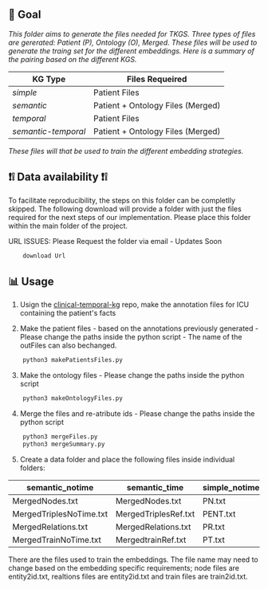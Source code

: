 ## 🎯 Goal
_This folder aims to generate the files needed for TKGS. Three types of files are gererated: Patient (P), Ontology (O), Merged. These files will be used to generate the traing set for the different embeddings. Here is a summary of the pairing based on the different KGS._

| KG Type | Files Requeired 
|-----------|-----------|
| _simple_ | Patient Files | 
| _semantic_ | Patient + Ontology Files (Merged)| 
| _temporal_ | Patient Files|
| _semantic-temporal_| Patient + Ontology Files (Merged)|

_These files will that be used to train the different embedding strategies._

## **❗️❕ Data availability ❗️❕**

To facilitate reproducibility, the steps on this folder can be completlly skipped. The following download will provide a folder with just the files required for the next steps of our implementation. Please place this folder within the main folder of the project.

URL ISSUES: Please Request the folder via email - Updates Soon

````python
    download Url
````

## **📊 Usage**

1. Usign the [clinical-temporal-kg](https://github.com/liseda-lab/clinical-temporal-kg.git) repo, make the annotation files for ICU containing the patient's facts

2. Make the patient files - based on the annotations previously generated -  Please change the paths inside the python script - The name of the outFiles can also bechanged.
````python
    python3 makePatientsFiles.py
````

3. Make the ontology files - Please change the paths inside the python script
````python
    python3 makeOntologyFiles.py
````

4. Merge the files and re-atribute ids - Please change the paths inside the python script
````python
    python3 mergeFiles.py
    python3 mergeSummary.py
````

5. Create a data folder and place the following files inside individual folders:

| semantic_notime | semantic_time | simple_notime | simple_time 
|-----------|-----------|-----------|-----------|
| MergedNodes.txt| MergedNodes.txt | PN.txt| PN.txt|
| MergedTriplesNoTime.txt | MergedTriplesRef.txt | PENT.txt| PREF.txt|
| MergedRelations.txt | MergedRelations.txt | PR.txt| PR.txt|
| MergedTrainNoTime.txt| MergedtrainRef.txt | PT.txt| PREFT.txt|

There are the files used to train the embeddings. The file name may need to change based on the embedding specific requirements; node files are entity2id.txt, realtions files are entity2id.txt and train files are train2id.txt.